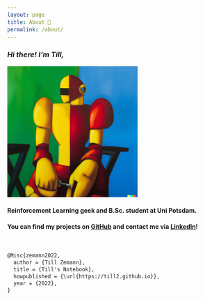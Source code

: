```yaml
---
layout: page
title: About 🌿
permalink: /about/
---
```



### <em> Hi there! I'm Till,</em>

<div class="img-block" style="width: 300px;">
    <img src="/images/ghpb1.png"/>
</div>

#### Reinforcement Learning geek and B.Sc. student at Uni Potsdam.


#### You can find my projects on [GitHub][github] and contact me via [LinkedIn][linkedin]!

<br>

```
@Misc{zemann2022,
  author = {Till Zemann},
  title = {Till's Notebook},
  howpublished = {\url{https://till2.github.io}},
  year = {2022},
}
```


[github]: https://github.com/till2
[linkedin]: https://www.linkedin.com/in/tillzemann/
[myreference-1]: https://www.youtube.com/watch?v=dQw4w9WgXcQ

<!-- hosted at: till2.github.io -->